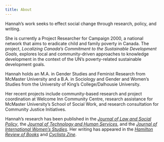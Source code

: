```yaml
---
title: About
---
```


Hannah’s work seeks to effect social change through research, policy, and writing.

She is currently a Project Researcher for Campaign 2000, a national network that aims to eradicate child and family poverty in Canada. The project, _Localizing Canada’s Commitment to the Sustainable Development Goals_, explores local and community-driven approaches to knowledge development in the context of the UN’s poverty-related sustainable development goals.

Hannah holds an M.A. in Gender Studies and Feminist Research from McMaster University and a B.A. in Sociology and Gender and Women’s Studies from the University of King’s College/Dalhousie University.

Her recent projects include community-based research and project coordination at Welcome Inn Community Centre, research assistance for McMaster University’s School of Social Work, and research consultation for Community Justice Initiatives.

Hannah’s research has been published in the _[Journal of Law and Social Policy](https://digitalcommons.osgoode.yorku.ca/jlsp/vol33/iss1/4/)_, the _[Journal of Technology and Human Services](https://www.tandfonline.com/doi/full/10.1080/15228835.2021.1962477)_, and the _[Journal of International Women’s Studies](https://vc.bridgew.edu/jiws/vol21/iss7/9/)_. Her writing
has appeared in the _[Hamilton Review of Books](http://hamiltonreviewofbooks.com/blog/2021/05/19/art-as-connection-in-the-keeping-six-quarterly)_ and _[Cyclista Zine](https://www.cyclistazine.com/shop/p/emodiy-disruption-cyclista-zine-issue-5)_.
